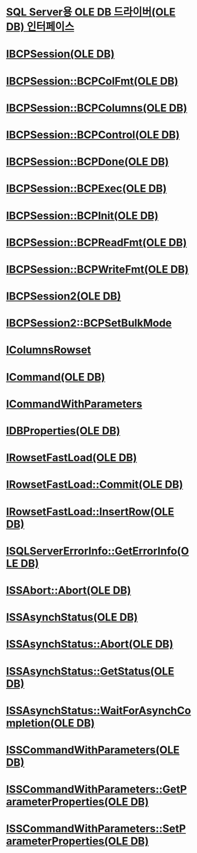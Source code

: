 # [SQL Server용 OLE DB 드라이버(OLE DB) 인터페이스](oledb-driver-for-sql-server-ole-db-interfaces.md)

# [IBCPSession(OLE DB)](ibcpsession-ole-db.md)
# [IBCPSession::BCPColFmt(OLE DB)](ibcpsession-bcpcolfmt-ole-db.md)
# [IBCPSession::BCPColumns(OLE DB)](ibcpsession-bcpcolumns-ole-db.md)
# [IBCPSession::BCPControl(OLE DB)](ibcpsession-bcpcontrol-ole-db.md)
# [IBCPSession::BCPDone(OLE DB)](ibcpsession-bcpdone-ole-db.md)
# [IBCPSession::BCPExec(OLE DB)](ibcpsession-bcpexec-ole-db.md)
# [IBCPSession::BCPInit(OLE DB)](ibcpsession-bcpinit-ole-db.md)
# [IBCPSession::BCPReadFmt(OLE DB)](ibcpsession-bcpreadfmt-ole-db.md)
# [IBCPSession::BCPWriteFmt(OLE DB)](ibcpsession-bcpwritefmt-ole-db.md)
# [IBCPSession2(OLE DB)](ibcpsession2-ole-db.md)
# [IBCPSession2::BCPSetBulkMode](ibcpsession2-bcpsetbulkmode.md)
# [IColumnsRowset](icolumnsrowset.md)
# [ICommand(OLE DB)](icommand-ole-db.md)
# [ICommandWithParameters](icommandwithparameters.md)
# [IDBProperties(OLE DB)](idbproperties-ole-db.md)
# [IRowsetFastLoad(OLE DB)](irowsetfastload-ole-db.md)
# [IRowsetFastLoad::Commit(OLE DB)](irowsetfastload-commit-ole-db.md)
# [IRowsetFastLoad::InsertRow(OLE DB)](irowsetfastload-insertrow-ole-db.md)
# [ISQLServerErrorInfo::GetErrorInfo(OLE DB)](isqlservererrorinfo-geterrorinfo-ole-db.md)
# [ISSAbort::Abort(OLE DB)](issabort-abort-ole-db.md)
# [ISSAsynchStatus(OLE DB)](issasynchstatus-ole-db.md)
# [ISSAsynchStatus::Abort(OLE DB)](issasynchstatus-abort-ole-db.md)
# [ISSAsynchStatus::GetStatus(OLE DB)](issasynchstatus-getstatus-ole-db.md)
# [ISSAsynchStatus::WaitForAsynchCompletion(OLE DB)](issasynchstatus-waitforasynchcompletion-ole-db.md)
# [ISSCommandWithParameters(OLE DB)](isscommandwithparameters-ole-db.md)
# [ISSCommandWithParameters::GetParameterProperties(OLE DB)](isscommandwithparameters-getparameterproperties-ole-db.md)
# [ISSCommandWithParameters::SetParameterProperties(OLE DB)](isscommandwithparameters-setparameterproperties-ole-db.md)
